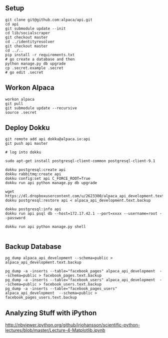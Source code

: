 Setup
------
```
git clone git@github.com:alpaca/api.git
cd api
git submodule update --init
cd lib/socialscraper
git checkout master
cd ../identityresolver
git checkout master
cd ../..
pip install -r requirements.txt
# go create a database and then
python manage.py db upgrade
cp .secret.example .secret
# go edit .secret
```

Workon Alpaca
----------------------
```
workon alpaca
git pull 
git submodule update --recursive
source .secret
```

Deploy Dokku
-----------------------
```
git remote add api dokku@alpaca.io:api
git push api master

# log into dokku

sudo apt-get install postgresql-client-common postgresql-client-9.1

dokku postgresql:create api
dokku rabbitmq:create api
dokku config:set api C_FORCE_ROOT=True
dokku run api python manage.py db upgrade

wget https://dl.dropboxusercontent.com/u/2623300/alpaca_api_development.text.backup
dokku postgresql:restore api < alpaca_api_development.text.backup

dokku postgresql:info api
dokku run api psql db --host=172.17.42.1 --port=xxxx --username=root --password

dokku run api python manage.py shell


```

Backup Database
---------------
```
pg_dump alpaca_api_development --schema=public > alpaca_api_development.text.backup

pg_dump -a -inserts --table="facebook_pages" alpaca_api_development  --schema=public > facebook_pages.text.backup
pg_dump -a -inserts --table="facebook_users" alpaca_api_development  --schema=public > facebook_users.text.backup
pg_dump -a -inserts --table="facebook_pages_users" alpaca_api_development  --schema=public > facebook_pages_users.text.backup

```

Analyzing Stuff with iPython
-----------------------------
http://nbviewer.ipython.org/github/jrjohansson/scientific-python-lectures/blob/master/Lecture-4-Matplotlib.ipynb
